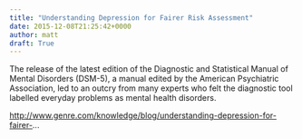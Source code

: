```yaml
---
title: "Understanding Depression for Fairer Risk Assessment"
date: 2015-12-08T21:25:42+0000
author: matt
draft: True
---
```

The release of the latest edition of the Diagnostic and Statistical Manual of Mental Disorders (DSM-5), a manual edited by the American Psychiatric Association, led to an outcry from many experts who felt the diagnostic tool labelled everyday problems as mental health disorders.

http://www.genre.com/knowledge/blog/understanding-depression-for-fairer-...
